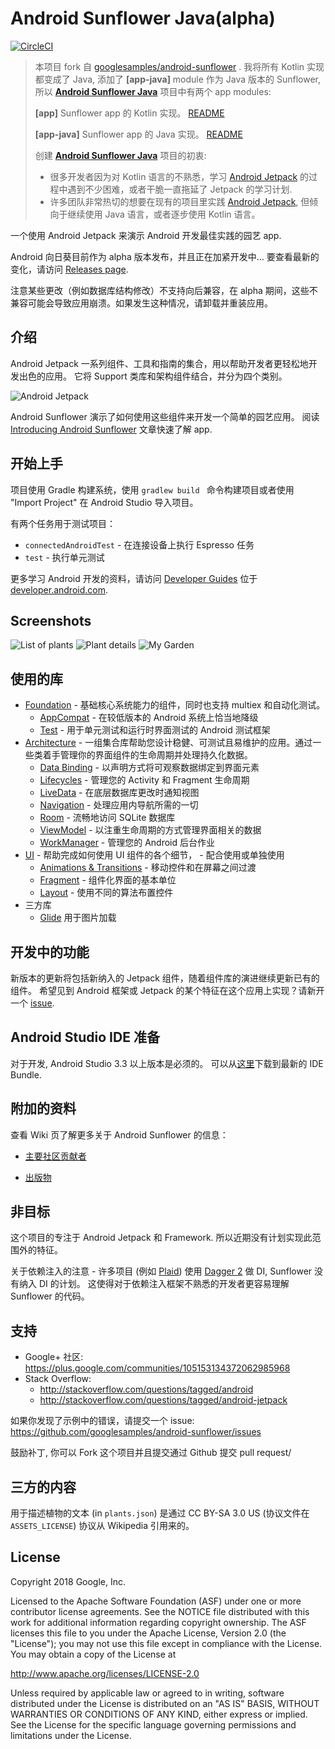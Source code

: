 Android Sunflower Java(alpha)
=========================
[![CircleCI](https://circleci.com/gh/googlesamples/android-sunflower/tree/master.svg?style=shield)](https://circleci.com/gh/googlesamples/android-sunflower/tree/master)



>本项目 fork 自 [googlesamples/android-sunflower](https://github.com/googlesamples/android-sunflower) . 我将所有 Kotlin 实现都变成了 Java, 添加了 **[app-java]** module 作为 Java 版本的 Sunflower,  所以  [**Android Sunflower Java**](https://github.com/hatewx/android-sunflower-java) 项目中有两个 app modules:
>
>**[app]**           Sunflower app 的 Kotlin 实现。
>[README](./README-kotlin.md) 
>
>**[app-java]**   Sunflower app 的 Java 实现。
>[README](./README.md)
>
>
>
>创建 [**Android Sunflower Java**](https://github.com/hatewx/android-sunflower-java) 项目的初衷:
>
>+ 很多开发者因为对 Kotlin 语言的不熟悉，学习 [Android Jetpack](https://developer.android.com/jetpack/) 的过程中遇到不少困难，或者干脆一直拖延了 Jetpack 的学习计划.
>+ 许多团队非常热切的想要在现有的项目里实践 [Android Jetpack](https://developer.android.com/jetpack/), 但倾向于继续使用 Java 语言，或者逐步使用 Kotlin 语言。



一个使用 Android Jetpack 来演示 Android 开发最佳实践的园艺 app.

Android 向日葵目前作为 alpha 版本发布，并且正在加紧开发中…  要查看最新的变化，请访问
[Releases page](https://github.com/googlesamples/android-sunflower/releases).

注意某些更改（例如数据库结构修改）不支持向后兼容，在 alpha 期间，这些不兼容可能会导致应用崩溃。如果发生这种情况，请卸载并重装应用。

介绍
------------

Android Jetpack 一系列组件、工具和指南的集合，用以帮助开发者更轻松地开发出色的应用。 它将 Support 类库和架构组件结合，并分为四个类别。

![Android Jetpack](screenshots/jetpack_donut.png "Android Jetpack Components")

Android Sunflower 演示了如何使用这些组件来开发一个简单的园艺应用。
阅读
[Introducing Android Sunflower](https://medium.com/androiddevelopers/introducing-android-sunflower-e421b43fe0c2)
文章快速了解 app.

开始上手
---------------
项目使用 Gradle 构建系统，使用 `gradlew build ` 命令构建项目或者使用 "Import Project" 在 Android Studio 导入项目。

有两个任务用于测试项目：

* `connectedAndroidTest` - 在连接设备上执行 Espresso 任务
* `test` - 执行单元测试

更多学习 Android 开发的资料，请访问
[Developer Guides](https://developer.android.com/guide/) 位于
[developer.android.com](https://developer.android.com).

Screenshots
-----------

![List of plants](screenshots/phone_plant_list.png "A list of plants")
![Plant details](screenshots/phone_plant_detail.png "Details for a specific plant")
![My Garden](screenshots/phone_my_garden.png "Plants that have been added to your garden")

使用的库
--------------
* [Foundation][0] - 基础核心系统能力的组件，同时也支持 multiex 和自动化测试。
  * [AppCompat][1] - 在较低版本的 Android 系统上恰当地降级
  * [Test][4] - 用于单元测试和运行时界面测试的 Android 测试框架
* [Architecture][10] - 一组集合库帮助您设计稳健、可测试且易维护的应用。通过一些类着手管理你的界面组件的生命周期并处理持久化数据。
  * [Data Binding][11] - 以声明方式将可观察数据绑定到界面元素
  * [Lifecycles][12] - 管理您的 Activity 和 Fragment 生命周期
  * [LiveData][13] - 在底层数据库更改时通知视图
  * [Navigation][14] - 处理应用内导航所需的一切
  * [Room][16] - 流畅地访问 SQLite 数据库
  * [ViewModel][17] - 以注重生命周期的方式管理界面相关的数据
  * [WorkManager][18] - 管理您的 Android 后台作业
* [UI][30] - 帮助完成如何使用 UI 组件的各个细节， - 配合使用或单独使用
  * [Animations & Transitions][31] - 移动控件和在屏幕之间过渡
  * [Fragment][34] - 组件化界面的基本单位
  * [Layout][35] - 使用不同的算法布置控件
* 三方库
  * [Glide][90] 用于图片加载

[0]: https://developer.android.com/jetpack/foundation/
[1]: https://developer.android.com/topic/libraries/support-library/packages#v7-appcompat
[2]: https://developer.android.com/kotlin/ktx
[4]: https://developer.android.com/training/testing/
[10]: https://developer.android.com/jetpack/arch/
[11]: https://developer.android.com/topic/libraries/data-binding/
[12]: https://developer.android.com/topic/libraries/architecture/lifecycle
[13]: https://developer.android.com/topic/libraries/architecture/livedata
[14]: https://developer.android.com/topic/libraries/architecture/navigation/
[16]: https://developer.android.com/topic/libraries/architecture/room
[17]: https://developer.android.com/topic/libraries/architecture/viewmodel
[18]: https://developer.android.com/topic/libraries/architecture/workmanager
[30]: https://developer.android.com/jetpack/ui/
[31]: https://developer.android.com/training/animation/
[34]: https://developer.android.com/guide/components/fragments
[35]: https://developer.android.com/guide/topics/ui/declaring-layout
[90]: https://bumptech.github.io/glide/
[91]: https://kotlinlang.org/docs/reference/coroutines-overview.html

开发中的功能
-----------------
新版本的更新将包括新纳入的 Jetpack 组件，随着组件库的演进继续更新已有的组件。
希望见到 Android 框架或 Jetpack 的某个特征在这个应用上实现？请新开一个  [issue](https://github.com/googlesamples/android-sunflower/issues).

Android Studio IDE 准备
------------------------
对于开发, Android Studio 3.3 以上版本是必须的。 可以从[这里](https://developer.android.com/studio/)下载到最新的 IDE Bundle.

附加的资料
--------------------
查看 Wiki 页了解更多关于 Android Sunflower 的信息：

- [主要社区贡献者](https://github.com/googlesamples/android-sunflower/wiki/Notable-Community-Contributions)

- [出版物](https://github.com/googlesamples/android-sunflower/wiki/Sunflower-Publications)

非目标
---------
这个项目的专注于 Android Jetpack 和 Framework.
所以近期没有计划实现此范围外的特征。

关于依赖注入的注意 - 许多项目 (例如
[Plaid](https://github.com/nickbutcher/plaid)) 使用
[Dagger 2](https://github.com/google/dagger) 做 DI, Sunflower 没有纳入 DI 的计划。  这使得对于依赖注入框架不熟悉的开发者更容易理解 Sunflower 的代码。

支持
-------

- Google+ 社区: https://plus.google.com/communities/105153134372062985968
- Stack Overflow:
  - http://stackoverflow.com/questions/tagged/android
  - http://stackoverflow.com/questions/tagged/android-jetpack

如果你发现了示例中的错误，请提交一个 issue:
https://github.com/googlesamples/android-sunflower/issues

鼓励补丁, 你可以 Fork 这个项目并且提交通过 Github 提交 pull request/

三方的内容
-------------------
用于描述植物的文本 (in `plants.json`) 是通过 CC BY-SA 3.0 US (协议文件在 `ASSETS_LICENSE`) 协议从 Wikipedia 引用来的。

License
-------

Copyright 2018 Google, Inc.

Licensed to the Apache Software Foundation (ASF) under one or more contributor
license agreements.  See the NOTICE file distributed with this work for
additional information regarding copyright ownership.  The ASF licenses this
file to you under the Apache License, Version 2.0 (the "License"); you may not
use this file except in compliance with the License.  You may obtain a copy of
the License at

  http://www.apache.org/licenses/LICENSE-2.0

Unless required by applicable law or agreed to in writing, software
distributed under the License is distributed on an "AS IS" BASIS, WITHOUT
WARRANTIES OR CONDITIONS OF ANY KIND, either express or implied.  See the
License for the specific language governing permissions and limitations under
the License.

